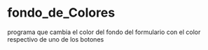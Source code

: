 # fondo_de_Colores
programa que cambia el color del fondo del formulario con el color respectivo de uno de los botones
